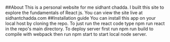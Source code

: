 ##About
This is a personal website for me sidhant chadda. I built this site to explore the fundamentals of React js. You can view the site live at sidhantchadda.com
##Installation guide
You can install this app on your local host by cloning the repo. To just run the react code type npm run react in the repo's main directory. To deploy server first run npm run build to compile with webpack then run npm start to start local node server.
